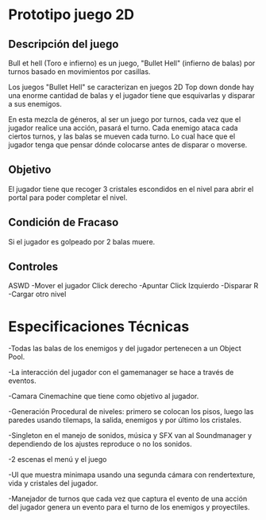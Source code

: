 # Prototipo juego 2D


## Descripción del juego

Bull et hell (Toro e infierno) es un juego, "Bullet Hell" (infierno de balas) por turnos basado en movimientos por casillas. 

Los juegos "Bullet Hell" se caracterizan en juegos 2D Top down donde hay una enorme cantidad de balas y el jugador tiene que esquivarlas y disparar a sus enemigos.

En esta mezcla de géneros, al ser un juego por turnos, cada vez que el jugador realice una acción, pasará el turno. Cada enemigo ataca cada ciertos turnos, y las balas se mueven cada turno. Lo cual hace que el jugador tenga que pensar dónde colocarse antes de disparar o moverse.


## Objetivo

El jugador tiene que recoger 3 cristales escondidos en el nivel para abrir el portal para poder completar el nivel.

## Condición de Fracaso

Si el jugador es golpeado por 2 balas muere.

## Controles

ASWD -Mover el jugador
Click derecho -Apuntar
Click Izquierdo -Disparar
R -Cargar otro nivel

# Especificaciones Técnicas

-Todas las balas de los enemigos y del jugador pertenecen a un Object Pool.

-La interacción del jugador con el gamemanager se hace a través de eventos.

-Camara Cinemachine que tiene como objetivo al jugador.

-Generación Procedural de niveles: primero se colocan los pisos, luego las paredes usando tilemaps, la salida, enemigos y por último los cristales.

-Singleton en el manejo de sonidos, música y SFX van al Soundmanager y dependiendo de los ajustes reproduce o no los sonidos.

-2 escenas el menú y el juego

-UI que muestra minimapa usando una segunda cámara con rendertexture, vida y cristales del jugador.

-Manejador de turnos que cada vez que captura el evento de una acción del jugador genera un evento para el turno de los enemigos y proyectiles.
